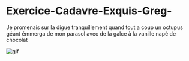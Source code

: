 # Exercice-Cadavre-Exquis-Greg-

Je promenais sur la digue tranquillement quand tout a coup un octupus géant émmerga de mon parasol avec de la galce à la vanille napé de chocolat 

![gif](https://media.giphy.com/media/l4FGqBUuavkbXAIrm/giphy.gif)